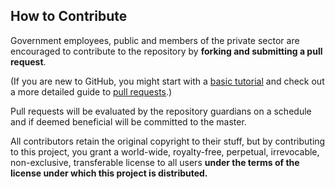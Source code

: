 
## How to Contribute

Government employees, public and members of the private sector are encouraged to
contribute to the repository by **forking and submitting a pull request**.

(If you are new to GitHub, you might start with a
[basic tutorial](https://help.github.com/articles/set-up-git) and check out a
more detailed guide to
[pull requests](https://help.github.com/articles/using-pull-requests/).)

Pull requests will be evaluated by the repository guardians on a schedule and if
deemed beneficial will be committed to the master.

All contributors retain the original copyright to their stuff, but by
contributing to this project, you grant a world-wide, royalty-free, perpetual,
irrevocable, non-exclusive, transferable license to all users **under the terms
of the license under which this project is distributed.**
